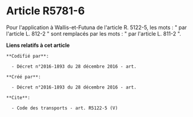 # Article R5781-6

Pour l'application à Wallis-et-Futuna de l'article R. 5122-5, les mots : " par l'article L. 812-2 " sont remplacés par les
mots : " par l'article L. 811-2 ".

**Liens relatifs à cet article**

	**Codifié par**:

	  - Décret n°2016-1893 du 28 décembre 2016 - art.

	**Créé par**:

	  - Décret n°2016-1893 du 28 décembre 2016 - art.

	**Cite**:

	  - Code des transports - art. R5122-5 (V)
